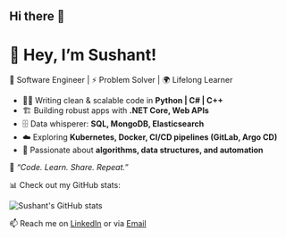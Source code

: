 ## Hi there 👋

# 👋 Hey, I’m Sushant!  

🚀 Software Engineer | ⚡ Problem Solver | 🌍 Lifelong Learner  

- 🧑‍💻 Writing clean & scalable code in **Python | C# | C++**  
- 🏗️ Building robust apps with **.NET Core, Web APIs**  
- 🗄️ Data whisperer: **SQL, MongoDB, Elasticsearch**  
- ☁️ Exploring **Kubernetes, Docker, CI/CD pipelines (GitLab, Argo CD)**  
- 🧠 Passionate about **algorithms, data structures, and automation**  

🌱 *“Code. Learn. Share. Repeat.”*  

📊 Check out my GitHub stats:  

![Sushant's GitHub stats](https://github-readme-stats.vercel.app/api?username=YOURUSERNAME&show_icons=true&theme=radical)  

📫 Reach me on [LinkedIn](https://www.linkedin.com/in/sushantvs/) or via [Email](sushantvs@gmail.com)


<!--
**sushantvs/sushantvs** is a ✨ _special_ ✨ repository because its `README.md` (this file) appears on your GitHub profile.

Here are some ideas to get you started:

- 🔭 I’m currently working on ...
- 🌱 I’m currently learning ...
- 👯 I’m looking to collaborate on ...
- 🤔 I’m looking for help with ...
- 💬 Ask me about ...
- 📫 How to reach me: ...
- 😄 Pronouns: ...
- ⚡ Fun fact: ...
-->
